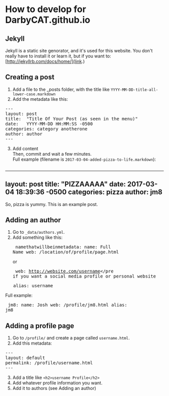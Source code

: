 # How to develop for DarbyCAT.github.io</h2>
## Jekyll
Jekyll is a static site genorator, and it's used for this website. You don't really have to install it or learn it, but if you want to:
[http://jekyllrb.com/docs/home/](link.)
## Creating a post
1. Add a file to the _posts folder, with the title like `YYYY-MM-DD-title-all-lower-case.markdown`
2. Add the metadata like this:
 
  <pre>
---
layout: post
title:  "Title Of Your Post (as seen in the menu)"
date:   YYYY-MM-DD HH:MM:SS -0500
categories: category anotherone
author: author
---</pre>
3. Add content  
Then, commit and wait a few minutes.  
Full example (filename is `2017-03-04-added-pizza-to-life.markdown`):<pre>
---
layout: post
title:  "PIZZAAAAA"
date:   2017-03-04 18:39:36 -0500
categories: pizza
author: jm8
---
So, pizza is yummy. This is an example post.</pre>
## Adding an author
1. Go to `_data/authors.yml`.
2. Add something like this:<pre>
namethatwillbeinmetadata:
    name: Full Name
    web: /location/of/profile/page.html
    </pre>or<pre>
    web: http://website.com/username</pre if you want a social media profile or personal website
<pre>   alias: username</pre>
Full example:<pre>
jm8:
    name: Josh
    web: /profile/jm8.html
    alias: jm8</pre>
## Adding a profile page
1. Go to `/profile/` and create a page called `username.html`.
2. Add this metadata:
<pre>---
layout: default
permalink: /profile/username.html
---</pre>
3. Add a title like `<h2>username Profile</h2>`
4. Add whatever profile information you want.
5. Add it to authors (see Adding an author)
